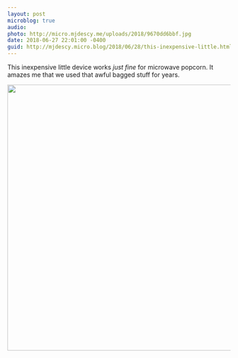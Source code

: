 ```yaml
---
layout: post
microblog: true
audio: 
photo: http://micro.mjdescy.me/uploads/2018/9670dd6bbf.jpg
date: 2018-06-27 22:01:00 -0400
guid: http://mjdescy.micro.blog/2018/06/28/this-inexpensive-little.html
---
```

This inexpensive little device works _just fine_ for microwave popcorn. It amazes me that we used that awful bagged stuff for years.

<img src="http://micro.mjdescy.me/uploads/2018/9670dd6bbf.jpg" width="600" height="599" />
